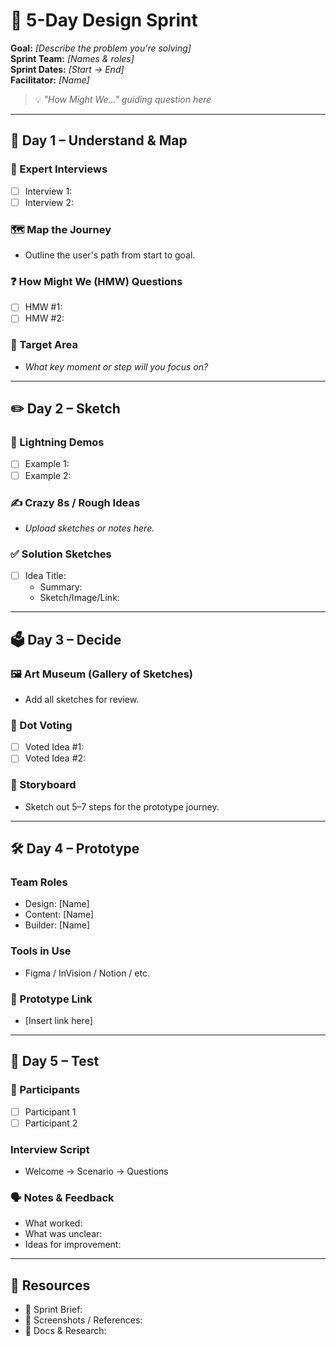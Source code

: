 # 🏁 5-Day Design Sprint

**Goal:** _[Describe the problem you're solving]_  
**Sprint Team:** _[Names & roles]_  
**Sprint Dates:** _[Start → End]_  
**Facilitator:** _[Name]_  

> 💡 _"How Might We…" guiding question here_

---

<!-- fold -->
## 📅 Day 1 – Understand & Map

### 🧠 Expert Interviews
- [ ] Interview 1:  
- [ ] Interview 2:

### 🗺️ Map the Journey
- Outline the user's path from start to goal.

### ❓ How Might We (HMW) Questions
- [ ] HMW #1:
- [ ] HMW #2:

### 🎯 Target Area
- _What key moment or step will you focus on?_
<!-- /fold -->

---

<!-- fold -->
## ✏️ Day 2 – Sketch

### 🧩 Lightning Demos
- [ ] Example 1:
- [ ] Example 2:

### ✍️ Crazy 8s / Rough Ideas
- _Upload sketches or notes here._

### ✅ Solution Sketches
- [ ] Idea Title:
    - Summary:
    - Sketch/Image/Link:
<!-- /fold -->

---

<!-- fold -->
## 🗳️ Day 3 – Decide

### 🖼️ Art Museum (Gallery of Sketches)
- Add all sketches for review.

### 🔘 Dot Voting
- [ ] Voted Idea #1:
- [ ] Voted Idea #2:

### 🧠 Storyboard
- Sketch out 5–7 steps for the prototype journey.
<!-- /fold -->

---

<!-- fold -->
## 🛠️ Day 4 – Prototype

### Team Roles
- Design: [Name]  
- Content: [Name]  
- Builder: [Name]

### Tools in Use
- Figma / InVision / Notion / etc.

### 📐 Prototype Link
- [Insert link here]
<!-- /fold -->

---

<!-- fold -->
## 🧪 Day 5 – Test

### 👤 Participants
- [ ] Participant 1  
- [ ] Participant 2  

### Interview Script
- Welcome → Scenario → Questions

### 🗣️ Notes & Feedback
- What worked:
- What was unclear:
- Ideas for improvement:
<!-- /fold -->

---

<!-- fold -->
## 📂 Resources

- 📎 Sprint Brief:
- 📸 Screenshots / References:
- 📑 Docs & Research:
<!-- /fold -->

